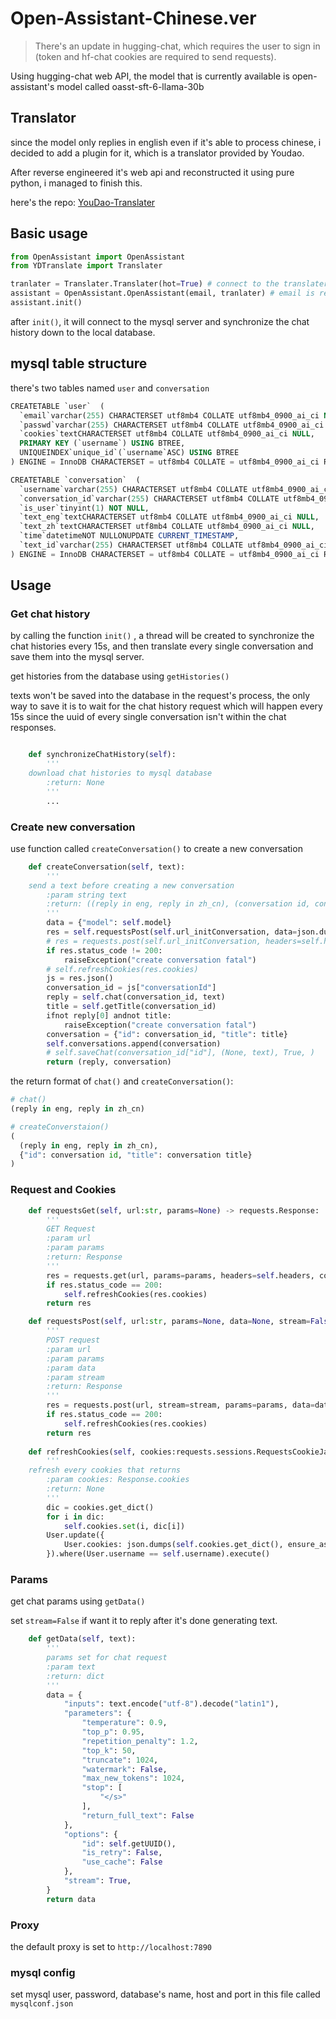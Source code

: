 # Open-Assistant-Chinese.ver

> There's an update in hugging-chat, which requires the user to sign in (token and hf-chat cookies are required to send requests).

Using hugging-chat web API, the model that is currently available is open-assistant's model called oasst-sft-6-llama-30b

## Translator

since the model only replies in english even if it's able to process chinese, i decided to add a plugin for it, which is a translator provided by Youdao.

After reverse engineered it's web api and reconstructed it using pure python, i managed to finish this.

here's the repo: [YouDao-Translater](https://github.com/ogios/YouDao-Translater)

## Basic usage

```python
from OpenAssistant import OpenAssistant
from YDTranslate import Translater

tranlater = Translater.Translater(hot=True) # connect to the translater using default params
assistant = OpenAssistant.OpenAssistant(email, tranlater) # email is refered to the sign in email
assistant.init()

```

after `init()`, it will connect to the mysql server and synchronize the chat history down to the local database.

## mysql table structure

there's two tables named  `user` and  `conversation`

```sql
CREATETABLE `user`  (
  `email`varchar(255) CHARACTERSET utf8mb4 COLLATE utf8mb4_0900_ai_ci NOT NULL,
  `passwd`varchar(255) CHARACTERSET utf8mb4 COLLATE utf8mb4_0900_ai_ci NOT NULL,
  `cookies`textCHARACTERSET utf8mb4 COLLATE utf8mb4_0900_ai_ci NULL,
  PRIMARY KEY (`username`) USING BTREE,
  UNIQUEINDEX`unique_id`(`username`ASC) USING BTREE
) ENGINE = InnoDB CHARACTERSET = utf8mb4 COLLATE = utf8mb4_0900_ai_ci ROW_FORMAT = Dynamic;

CREATETABLE `conversation`  (
  `username`varchar(255) CHARACTERSET utf8mb4 COLLATE utf8mb4_0900_ai_ci NOT NULL,
  `conversation_id`varchar(255) CHARACTERSET utf8mb4 COLLATE utf8mb4_0900_ai_ci NOT NULL,
  `is_user`tinyint(1) NOT NULL,
  `text_eng`textCHARACTERSET utf8mb4 COLLATE utf8mb4_0900_ai_ci NULL,
  `text_zh`textCHARACTERSET utf8mb4 COLLATE utf8mb4_0900_ai_ci NULL,
  `time`datetimeNOT NULLONUPDATE CURRENT_TIMESTAMP,
  `text_id`varchar(255) CHARACTERSET utf8mb4 COLLATE utf8mb4_0900_ai_ci NULLDEFAULTNULL
) ENGINE = InnoDB CHARACTERSET = utf8mb4 COLLATE = utf8mb4_0900_ai_ci ROW_FORMAT = Dynamic;

```

## Usage

### Get chat history

by calling the function `init()` , a thread will be created to synchronize the chat histories every 15s, and then translate every single conversation and save them into the mysql server.

get histories from the database using `getHistories()`

texts won't be saved into the database in the request's process, the only way to save it is to wait for the chat history request which will happen every 15s since the uuid of every single conversation isn't within the chat responses.

```python

    def synchronizeChatHistory(self):
        '''
	download chat histories to mysql database
        :return: None
        '''
        ...

```

### Create new conversation

use function called `createConversation()` to create a new conversation

```python
    def createConversation(self, text):
        '''
	send a text before creating a new conversation
        :param string text
        :return: ((reply in eng, reply in zh_cn), (conversation id, conversation title))
        '''
        data = {"model": self.model}
        res = self.requestsPost(self.url_initConversation, data=json.dumps(data))
        # res = requests.post(self.url_initConversation, headers=self.headers, cookies=self.cookies, proxies=self.proxies)
        if res.status_code != 200:
            raiseException("create conversation fatal")
        # self.refreshCookies(res.cookies)
        js = res.json()
        conversation_id = js["conversationId"]
        reply = self.chat(conversation_id, text)
        title = self.getTitle(conversation_id)
        ifnot reply[0] andnot title:
            raiseException("create conversation fatal")
        conversation = {"id": conversation_id, "title": title}
        self.conversations.append(conversation)
        # self.saveChat(conversation_id["id"], (None, text), True, )
        return (reply, conversation)

```

the return format of `chat()` and `createConversation()`:

```python
# chat()
(reply in eng, reply in zh_cn)

# createConverstaion()
(
  (reply in eng, reply in zh_cn),
  {"id": conversation id, "title": conversation title}
)

```

### Request and Cookies

```python
    def requestsGet(self, url:str, params=None) -> requests.Response:
        '''
        GET Request
        :param url
        :param params
        :return: Response
        '''
        res = requests.get(url, params=params, headers=self.headers, cookies=self.cookies, proxies=self.proxies)
        if res.status_code == 200:
            self.refreshCookies(res.cookies)
        return res

    def requestsPost(self, url:str, params=None, data=None, stream=False) -> requests.Response:
        '''
        POST request
        :param url
        :param params
        :param data
        :param stream
        :return: Response
        '''
        res = requests.post(url, stream=stream, params=params, data=data, headers=self.headers, cookies=self.cookies, proxies=self.proxies)
        if res.status_code == 200:
            self.refreshCookies(res.cookies)
        return res
  
    def refreshCookies(self, cookies:requests.sessions.RequestsCookieJar):
        '''
	refresh every cookies that returns 
        :param cookies: Response.cookies
        :return: None
        '''
        dic = cookies.get_dict()
        for i in dic:
            self.cookies.set(i, dic[i])
        User.update({
            User.cookies: json.dumps(self.cookies.get_dict(), ensure_ascii=True)
        }).where(User.username == self.username).execute()

```

### Params

get chat params using `getData()`

set `stream=False` if want it to reply after it's done generating text.

```python
    def getData(self, text):
        '''
        params set for chat request
        :param text
        :return: dict
        '''
        data = {
            "inputs": text.encode("utf-8").decode("latin1"),
            "parameters": {
                "temperature": 0.9,
                "top_p": 0.95,
                "repetition_penalty": 1.2,
                "top_k": 50,
                "truncate": 1024,
                "watermark": False,
                "max_new_tokens": 1024,
                "stop": [
                    "</s>"
                ],
                "return_full_text": False
            },
            "options": {
                "id": self.getUUID(),
                "is_retry": False,
                "use_cache": False
            },
            "stream": True,
        }
        return data

```

### Proxy

the default proxy is set to `http://localhost:7890`

### mysql config

set mysql user, password, database's name, host and port in this file called `mysqlconf.json`
